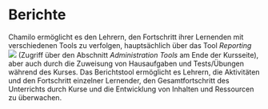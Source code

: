 # Berichte

Chamilo ermöglicht es den Lehrern, den Fortschritt ihrer Lernenden mit verschiedenen Tools zu verfolgen, hauptsächlich über das Tool _Reporting_ ![](../../.gitbook/assets/graphics44%20%281%29.png) \(Zugriff über den Abschnitt _Administration Tools_ am Ende der Kursseite\), aber auch durch die Zuweisung von Hausaufgaben und Tests/Übungen während des Kurses. Das Berichtstool ermöglicht es Lehrern, die Aktivitäten und den Fortschritt einzelner Lernender, den Gesamtfortschritt des Unterrichts durch Kurse und die Entwicklung von Inhalten und Ressourcen zu überwachen.

